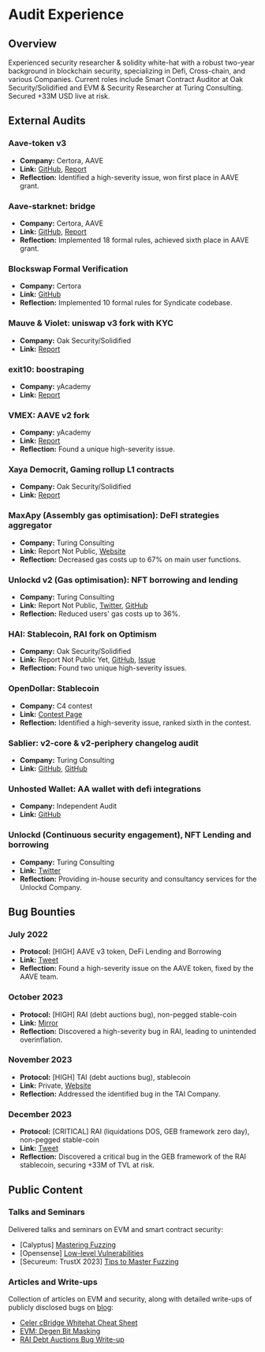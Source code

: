# Audit Experience

## Overview
Experienced security researcher & solidity white-hat with a robust two-year background in blockchain security, specializing in Defi, Cross-chain, and various Companies. Current roles include Smart Contract Auditor at Oak Security/Solidified and EVM & Security Researcher at Turing Consulting. Secured +33M USD live at risk.

## External Audits

### Aave-token v3
- **Company:** Certora, AAVE
- **Link:** [GitHub](https://github.com/Elpacos/aave-token-v3/tree/certora-community), [Report](https://github.com/Certora/aave-token-v3/blob/main/certora/reports/Formal_Verification_Report_AAVE_Token_V3.pdf)
- **Reflection:** Identified a high-severity issue, won first place in AAVE grant.

### Aave-starknet: bridge
- **Company:** Certora, AAVE
- **Link:** [GitHub](https://github.com/Elpacos/aave-token-v3/tree/certora-community), [Report](https://github.com/aave-starknet-project/aave-starknet-bridge/blob/main/audit/certora_report.pdf)
- **Reflection:** Implemented 18 formal rules, achieved sixth place in AAVE grant.

### Blockswap Formal Verification
- **Company:** Certora
- **Link:** [GitHub](https://github.com/Certora/2023-01-blockswap-fv/blob/certora/certora/specs/Syndicate.spec)
- **Reflection:** Implemented 10 formal rules for Syndicate codebase.

### Mauve & Violet: uniswap v3 fork with KYC
- **Company:** Oak Security/Solidified
- **Link:** [Report](https://github.com/solidified-platform/audits/blob/master/Audit%20Report%20-%20Mauve.pdf)

### exit10: boostraping
- **Company:** yAcademy
- **Link:** [Report](https://reports.yaudit.dev/reports/04-2023-Exit10/)

### VMEX: AAVE v2 fork
- **Company:** yAcademy
- **Link:** [Report](https://reports.yaudit.dev/reports/06-2023-VMEX/)
- **Reflection:** Found a unique high-severity issue.

### Xaya Democrit, Gaming rollup L1 contracts
- **Company:** Oak Security/Solidified
- **Link:** [Report](https://github.com/solidified-platform/audits/blob/master/Audit%20Report%20-%20Xaya%20Democrit.pdf)

### MaxApy (Assembly gas optimisation): DeFI strategies aggregator
- **Company:** Turing Consulting
- **Link:** Report Not Public, [Website](https://goerli.maxapy.io/)
- **Reflection:** Decreased gas costs up to 67% on main user functions.

### Unlockd v2 (Gas optimisation): NFT borrowing and lending
- **Company:** Turing Consulting
- **Link:** Report Not Public, [Twitter](https://twitter.com/Unlockd_Finance), [GitHub](https://github.com/UnlockdFinance/unlockd)
- **Reflection:** Reduced users' gas costs up to 36%.

### HAI: Stablecoin, RAI fork on Optimism
- **Company:** Oak Security/Solidified
- **Link:** Report Not Public Yet, [GitHub](https://github.com/hai-on-op/core), [Issue](https://x.com/DeFi_Wonderland/status/1733179127690059909?s=20)
- **Reflection:** Found two unique high-severity issues.

### OpenDollar: Stablecoin
- **Company:** C4 contest
- **Link:** [Contest Page](https://code4rena.com/audits/2023-10-open-dollar#top)
- **Reflection:** Identified a high-severity issue, ranked sixth in the contest.

### Sablier: v2-core & v2-periphery changelog audit
- **Company:** Turing Consulting
- **Link:** [GitHub](https://github.com/sablier-labs/audits/blob/main/v2-core/turing-2023-11-30.pdf), [GitHub](https://github.com/sablier-labs/audits/blob/main/v2-periphery/turing-2023-11-30.pdf)

### Unhosted Wallet: AA wallet with defi integrations
- **Company:** Independent Audit
- **Link:** [GitHub](https://github.com/Unhosted-Wallet/unhosted-modules/blob/main/defi-strategies/audits/Unhosted_Wallet_Modules_Security_Review_Report_vnmrtz(final).pdf)

### Unlockd (Continuous security engagement), NFT Lending and borrowing
- **Company:** Turing Consulting
- **Link:** [Twitter](https://twitter.com/Unlockd_Finance)
- **Reflection:** Providing in-house security and consultancy services for the Unlockd Company.

## Bug Bounties

### July 2022
- **Protocol:** [HIGH] AAVE v3 token, DeFi Lending and Borrowing
- **Link:** [Tweet](https://x.com/vn_martinez_/status/1683505277818003458?s=20)
- **Reflection:** Found a high-severity issue on the AAVE token, fixed by the AAVE team.

### October 2023
- **Protocol:** [HIGH] RAI (debt auctions bug), non-pegged stable-coin
- **Link:** [Mirror](https://mirror.xyz/vnmrtz.eth/WXm4QJFInoB992czPniFbQyAkGUkdoaSd5zEjK5uRIo)
- **Reflection:** Discovered a high-severity bug in RAI, leading to unintended overinflation.

### November 2023
- **Protocol:** [HIGH] TAI (debt auctions bug), stablecoin
- **Link:** Private, [Website](https://tai.money)
- **Reflection:** Addressed the identified bug in the TAI Company.

### December 2023
- **Protocol:** [CRITICAL] RAI (liquidations DOS, GEB framework zero day), non-pegged stable-coin
- **Link:** [Tweet](https://x.com/vn_martinez_/status/1733242624117477790?s=20)
- **Reflection:** Discovered a critical bug in the GEB framework of the RAI stablecoin, securing +33M of TVL at risk.

## Public Content

### Talks and Seminars
Delivered talks and seminars on EVM and smart contract security:
- [Calyptus] [Mastering Fuzzing](https://github.com/Elpacos/mastering-fuzzing)
- [Opensense] [Low-level Vulnerabilities](https://www.youtube.com/watch?v=13YQZ9E05tQ&t=1758s)
- [Secureum: TrustX 2023] [Tips to Master Fuzzing](https://www.youtube.com/watch?v=gUIZUOBXJvo&t=282s)

### Articles and Write-ups
Collection of articles on EVM and security, along with detailed write-ups of publicly disclosed bugs on [blog](https://mirror.xyz/vnmrtz.eth):
- [Celer cBridge Whitehat Cheat Sheet](https://mirror.xyz/vnmrtz.eth/1oIa86KEaaO-6eonwOqs1lV8SN8cgjKufIAT1b8TtyA)
- [EVM: Degen Bit Masking](https://mirror.xyz/vnmrtz.eth/AoLcp1c_-gxxvGQyIjnvWouXRyIqt8Q9JULv4Mz7Jsk)
- [RAI Debt Auctions Bug Write-up](https://mirror.xyz/vnmrtz.eth/WXm4QJFInoB992czPniFbQyAkGUkdoaSd5zEjK5uRIo)
